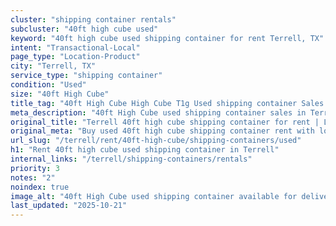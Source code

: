 ```yaml
---
cluster: "shipping container rentals"
subcluster: "40ft high cube used"
keyword: "40ft high cube used shipping container for rent Terrell, TX"
intent: "Transactional-Local"
page_type: "Location-Product"
city: "Terrell, TX"
service_type: "shipping container"
condition: "Used"
size: "40ft High Cube"
title_tag: "40ft High Cube High Cube T1g Used shipping container Sales in Terrell | LC Container"
meta_description: "40ft High Cube used shipping container sales in Terrell. High cube containers with extra height. Fast delivery, competitive pricing. Serving shipping containers area. Quote ID: 4YP. Call (214) 524-4168 for your free quote today."
original_title: "Terrell 40ft high cube shipping container for rent | LC"
original_meta: "Buy used 40ft high cube shipping container rent with local delivery in Terrell, TX. LC Container — local Since 2003. Request a fast quote today."
url_slug: "/terrell/rent/40ft-high-cube/shipping-containers/used"
h1: "Rent 40ft high cube used shipping container in Terrell"
internal_links: "/terrell/shipping-containers/rentals"
priority: 3
notes: "2"
noindex: true
image_alt: "40ft High Cube used shipping container available for delivery in Terrell"
last_updated: "2025-10-21"
---
```


<!-- TODO: Add unique city/inventory copy, images, and internal links here. -->
